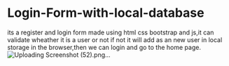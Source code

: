 # Login-Form-with-local-database
its a register and login form made using html css bootstrap and  js,it can validate wheather it is a user or not if not it will add as an new user in local storage in the browser,then we can login and go to the home page.
![Uploading Screenshot (52).png…]()
